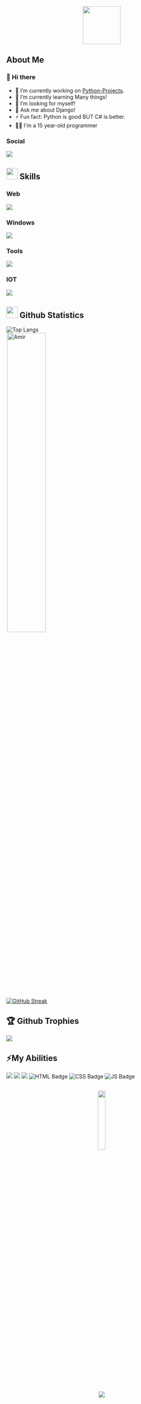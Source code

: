 <div id="header" align="center">
<img src="https://media.giphy.com/media/M9gbBd9nbDrOTu1Mqx/giphy.gif" width="100"/>
</div>

## About Me

### 👋 Hi there

- 🔭 I’m currently working on [Python-Projects](https://github.com/Amir10t/python-projects).
- 🌱 I’m currently learning Many things!
- 🤔 I’m looking for myself!
- 💬 Ask me about Django!
- ⚡ Fun fact: Python is good BUT C# is better.
- 🙇‍♂️ I'm a 15 year-old programmer
<!-- - 📫 How to reach me:  -->

### Social

<p align="left">
  <a href="https://www.linkedin.com/in/amir-talebi-669089298/">
    <img src="https://skillicons.dev/icons?i=linkedin&perline=15" />
  </a>
</p>

###

<h2 align="left"> <img src="https://media2.giphy.com/media/QssGEmpkyEOhBCb7e1/giphy.gif?cid=ecf05e47a0n3gi1bfqntqmob8g9aid1oyj2wr3ds3mg700bl&rid=giphy.gif" width ="30"> Skills</h2>

### Web
<p align="left">
  <a href="https://skillicons.dev">
    <img src="https://skillicons.dev/icons?i=html,css,js,python,django,sqlite,vscode,pycharm,sublime&perline=15" />
  </a>
</p>

### Windows
<p align="left">
  <a href="https://skillicons.dev">
    <img src="https://skillicons.dev/icons?i=cs,visualstudio,atom,mysql,py,dotnet,powershell,windows&perline=15" />
  </a>
</p>

### Tools
<p align="left">
  <a href="https://skillicons.dev">
    <img src="https://skillicons.dev/icons?i=git,gitlab,github,postman,gcp,gmail&perline=15" />
  </a>
</p>

### IOT
<p align="left">
  <a href="https://skillicons.dev">
    <img src="https://skillicons.dev/icons?i=arduino,py&perline=15" />
  </a>
</p>

###

<h2 align="left"> <img src="https://media.giphy.com/media/iY8CRBdQXODJSCERIr/giphy.gif" width="30"> Github Statistics</h2>

![Top Langs](https://github-readme-stats.vercel.app/api/top-langs/?username=Amir10t&hide_progress=false&layout=compact) <br>
<img width="45%" src="https://github-readme-stats.vercel.app/api?username=Amir10t&show_icons=true&theme=dracula&title_color=ff8000&text_color=ffffff&bg_color=6a6a6a&locale=en&hide_border=true" alt="Amir" style="margin-left:2px"/> <br>
<a href="https://git.io/streak-stats"><img src="https://streak-stats.demolab.com?user=Amir10t&theme=neon" alt="GitHub Streak" /></a>


## 🏆 Github Trophies
![](https://github-profile-trophy.vercel.app/?username=Amir10t&theme=dark&no-frame=true&no-bg=false&margin-w=4)

## ⚡My Abilities 
<div id="badges">
  <img src="https://img.shields.io/badge/Python-blue?style=for-the-badge&logo=Python&logoColor=white"/>
  <img src="https://img.shields.io/badge/CSharp-purple?style=for-the-badge&logo=CSharp&logoColor=white"/>
  <img src="https://img.shields.io/badge/Django-darkgreen?style=for-the-badge&logo=Django&logoColor=white"/>
  <img src="https://img.shields.io/badge/HTML5-orange?style=for-the-badge&logo=HTML5&logoColor=white" alt="HTML Badge"/>
  <img src="https://img.shields.io/badge/CSS3-blue?style=for-the-badge&logo=CSS3&logoColor=white" alt="CSS Badge"/>
  <img src="https://img.shields.io/badge/JavaScript-yellow?style=for-the-badge&logo=JavaScript&logoColor=white" alt="JS Badge"/>
</div>

##
<p align="center">
  <a href="https://www.coffeebede.com/amir10t"><img width="20%" class="img-fluid" src="https://coffeebede.ir/DashboardTemplateV2/app-assets/images/banner/default-yellow.svg" /></a>
</p>
<div align="center">
  <a>
      <img src="https://komarev.com/ghpvc/?username=Amir10t&label=Profile%20views&color=0e75b6&style=flat" align="center" />
  <a/>
</div>
